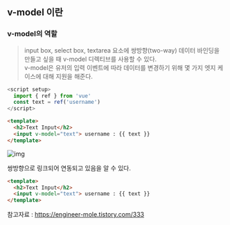 ## v-model 이란

### v-model의 역할
> input box, select box, textarea 요소에 쌍방향(two-way) 데이터 바인딩을 만들고 싶을 때 v-model 디렉티브를 사용할 수 있다. <br>
> v-model은 유저의 입력 이벤트에 따라 데이터를 변경하기 위해 몇 가지 엣지 케이스에 대해 지원을 해준다.

```js
<script setup>
  import { ref } from 'vue'
  const text = ref('username')
</script>
```
```html
<template>
  <h2>Text Input</h2>
  <input v-model="text"> username : {{ text }}
</template>
```
![img](https://github.com/jinjucha/jinjucha.github.io/assets/46393932/5fb8caab-dc29-4c9e-b03e-4638372217b9)

쌍방향으로 링크되어 연동되고 있음을 알 수 있다.

```html
<template>
  <h2>Text Input</h2>
  <input v-model="text"> username : {{ text }}
</template>
```




참고자료 : https://engineer-mole.tistory.com/333
